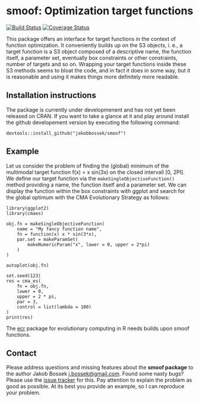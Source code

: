 # smoof: Optimization target functions

[![Build Status](https://travis-ci.org/jakobbossek/smoof.svg)](https://travis-ci.org/jakobbossek/smoof)
[![Coverage Status](https://coveralls.io/repos/jakobbossek/smoof/badge.svg)](https://coveralls.io/r/jakobbossek/smoof)

This package offers an interface for target functions in the context of function optimization. It conveniently builds up on the S3 objects, i. e., a target function is a S3 object composed of a descriptive name, the function itself, a parameter set, eventually box constraints or other constraints, number of targets and so on. Wrapping your target functions inside these S3 methods seems to bloat the code, and in fact it does in some way, but it is reasonable and using it makes things more definitely more readable.

## Installation instructions

The package is currently under developmenent and has not yet been released on CRAN. If you want to take a glance at it and play around install the github developement version by executing the following command:

```splus
devtools::install_github("jakobbossek/smoof")
```

## Example

Let us consider the problem of finding the (global) minimum of the multimodal target function f(x) = x sin(3x) on the closed intervall [0, 2PI]. We define our target function via the ```makeSingleObjectiveFunction()``` method providing a name, the function itself and a parameter set. We can display the function within the box constraints with ggplot and search for the global optimum with the CMA Evolutionary Strategy as follows:

```splus
library(ggplot2)
library(cmaes)

obj.fn = makeSingleObjectiveFunction(
	name = "My fancy function name",
	fn = function(x) x * sin(3*x),
	par.set = makeParamSet(
		makeNumericParam("x", lower = 0, upper = 2*pi)
	)
)

autoplot(obj.fn)

set.seed(123)
res = cma_es(
	fn = obj.fn,
	lower = 0,
	upper = 2 * pi,
	par = 3,
	control = list(lambda = 100)
)
print(res)
```

The [ecr](https://github.com/jakobbossek/ecr) package for evolutionary computing in R needs builds upon smoof functions.

## Contact

Please address questions and missing features about the **smoof package** to the author Jakob Bossek <j.bossek@gmail.com>. Found some nasty bugs? Please use the [issue tracker](https://github.com/jakobbossek/smoof/issues) for this. Pay attention to explain the problem as good as possible. At its best you provide an example, so I can reproduce your problem.
